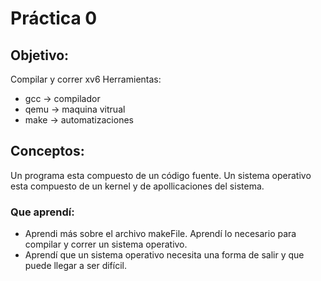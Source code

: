 # Práctica 0
## Objetivo:
Compilar y correr xv6
Herramientas:
* gcc -> compilador
* qemu -> maquina vitrual
* make -> automatizaciones

## Conceptos:
Un programa esta compuesto de un código fuente.
Un sistema operativo esta compuesto de un kernel y de apollicaciones del sistema.

### Que aprendí:
* Aprendi más sobre el archivo makeFile. Aprendí lo necesario para compilar y correr un sistema operativo.
* Aprendí que un sistema operativo necesita una forma de salir y que puede llegar a ser difícil.
